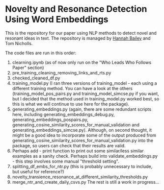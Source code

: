 # Novelty and Resonance Detection Using Word Embeddings

This is the repository for our paper using NLP methods to detect novel and resonant ideas in text. The repository is managed by [Hannah Bailey](https://github.com/hannahlsbailey) and Tom Nicholls.

The code files are run in this order:
1. clearning.ipynb (as of now only run on the "Who Leads Who Follows Paper" section)
2. pre_training_cleaning_removing_links_and_rts.py
3. checked_cleaned_df.py
4. training_model.py (I ran three versions of training_model - each using a different training method. You can have a look at the others (training_model_pos_pairs.py and training_model_simcse.py if you want, but I decided that the method used in training_model.py worked best, so this is what we will continue to use here for the package).
5. generating_embeddings.py (again, there are some redundant scripts here, including generating_embeddings_debug.py, generating_embeddings_pospairs.py, generating_cosine_similarity_scores_for_manual_validation and generating_embeddings_simcse.py). Although, on second thought, it might be a good idea to incorporate some of the output produced from generating_cosine_similarity_scores_for_manual_validation.py into the package, so users can check that their results are valid.
6. Perhaps add - print function to print out some similar/less similar examples as a sanity check. Perhaps build into validate_embeddings.py - this step involves some manual "threshold setting".
8. splitting_df_embs_for_ntr.py (this is probably unnecessary to include, but useful for reference?)
9. novelty_transience_resonance_at_different_similarity_thresholds.py
10. merge_ntr_and_create_daily_csvs.py
The rest is still a work in progress...
